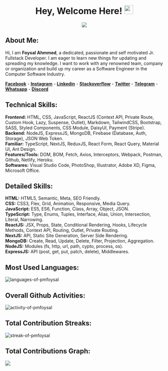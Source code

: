 <h1 align="center">
Hey, Welcome Here!
<img src="https://media.giphy.com/media/hvRJCLFzcasrR4ia7z/giphy.gif" width="28">
</h1>

<p align="center">
<img src="https://readme-typing-svg.herokuapp.com/?lines=I%20am%20a%20Jr.%20Fullstack%20Web%20Developer;Learning%20Web%20Development%20Continiously;Learned%205%20Web%20Languages;Completed%204%2B%20Fullstack%20Projects;Also%2050%2B%20Small%20Projects&font=baloo%20da%202&center=true&height=45&color=fa4eab&vCenter=true&size=20">
</p>

## **About Me:**

Hi, I am **Foysal Ahmmed**, a dedicated, passionate and self motivated Jr. Fullstack Developer. I am eager to learn new things for updating and spreading my knowledge. I want to work with any renowned team, company or organization and build up my career as a Software Engineer in the Computer Software Industry.

[**Facebook**](https://facebook.com/pmfoysalz) - [**Instagram**](https://instagram.com/pmfoysalz) - [**Linkedin**](https://linkedin.com/in/pmfoysal) - [**Stackoverflow**](https://stackoverflow.com/users/18387916) - [**Twitter**](https://twitter.com/pmfoysal) - [**Telegram**](https://t.me/pmfoysal) - [**Whatsapp**](https://wa.me/+8801645114090) - [**Discord**](https://discordapp.com/users/977186632501436476)

## **Technical Skills:**

**Frontend:** HTML, CSS, JavaScript, ReactJS (Context API, Private Route, Custom Hook, Lazy, Suspense, Outlet), Markdown, TailwindCSS, Bootstrap, SASS, Styled Components, CSS Module, DaisyUI, Payment (Stripe). <br>
**Backend:** NodeJS, ExpressJS, MongoDB, Firebase (Database, Auth, Storage), JSON Web Token. <br>
**Familiar:** TypeScript, NextJS, ReduxJS, React Form, React Query, Material UI, Ant Design. <br>
**Features/Tools:** DOM, BOM, Fetch, Axios, Interceptors, Webpack, Postman, Github, Netlify, Heroku. <br>
**Softwares:** Visual Studio Code, PhotoShop, Illustrator, Adobe XD, Figma, Microsoft Office. <br>

## **Detailed Skills:**

**HTML:** HTML5, Semantic, Meta, SEO Friendly. <br>
**CSS:** CSS3, Flex, Grid, Animation, Responsive, Media Query. <br>
**JavaScript:** ES5, ES6, Function, Class, Array, Object, JSON. <br>
**TypeScript:** Type, Enums, Tuples, Interface, Alias, Union, Intersection, Literal, Narrowing. <br>
**ReactJS:** JSX, Props, State, Conditional Rendering, Hooks, Lifecycle Methods, Context API, Routing, Outlet, Private Routing. <br>
**NextJS:** API, Static Site Generation, Server Side Rendering. <br>
**MongoDB:** Create, Read, Update, Delete, Filter, Projection, Aggregation. <br>
**NodeJS:** Modules (fs, http, url, path, cypto, process, os). <br>
**ExpressJS:** API (post, get, put, patch, delete), Middlewares. <br>

## **Most Used Languages:**

<img src="https://github-readme-stats.vercel.app/api/top-langs/?username=pmfoysal&count_private=true&show_icons=true&hide_border=true&bg_color=2c323a&text_color=eee&icon_color=fa4eab&title_color=fa4eab&cache_seconds=1800&langs_count=10" alt="languages-of-pmfoysal" />

## **Overall Github Activities:**

<img src="https://github-readme-stats.vercel.app/api?username=pmfoysal&count_private=true&show_icons=true&hide_border=true&bg_color=2c323a&text_color=eee&icon_color=fa4eab&title_color=fa4eab&cache_seconds=1800&include_all_commits=false&custom_title=Overall%20Github%20Activities" alt="activity-of-pmfoysal" />

## **Total Contribution Streaks:**

<img src="http://github-readme-streak-stats.herokuapp.com?user=pmfoysal&hide_border=true&date_format=j%20M%5B%20Y%5D&background=2C323A&ring=FA4EAB&currStreakNum=FA4EAB&fire=FA4EAB&sideNums=FA4EAB&currStreakLabel=EEEEEE&sideLabels=EEEEEE&dates=EEEEEE&stroke=EEEEEE84" alt="streak-of-pmfoysal" />

## **Total Contributions Graph:**

![](https://activity-graph.herokuapp.com/graph/?username=pmfoysal&bg_color=2c323a&color=fa4eab&line=fa4eab&point=eeeeee&hide_border=true)
